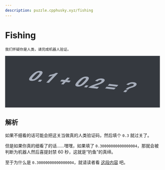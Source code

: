 ```yaml
---
description: puzzle.cpphusky.xyz/fishing
---
```


# Fishing

```
我们怀疑你是人类，请完成机器人验证。
```
![captcha](./attachment/captcha.png)

## 解析

如果不细看的话可能会把这关当做真的人类验证码，然后填个 `0.3` 就过关了。

但是如果你真的细看了的话……嘿嘿，如果填了 `0.30000000000000004`，那就会被判断为机器人然后喜提封禁 60 秒，这就是“钓鱼”的真缔。

至于为什么是 `0.30000000000000004`，就请读者看 [这段内容](https://0.30000000000000004.com/) 吧。
